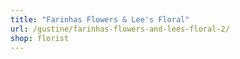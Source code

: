```yaml
---
title: "Farinhas Flowers & Lee's Floral"
url: /gustine/farinhas-flowers-and-lees-floral-2/
shop: florist
---
```

